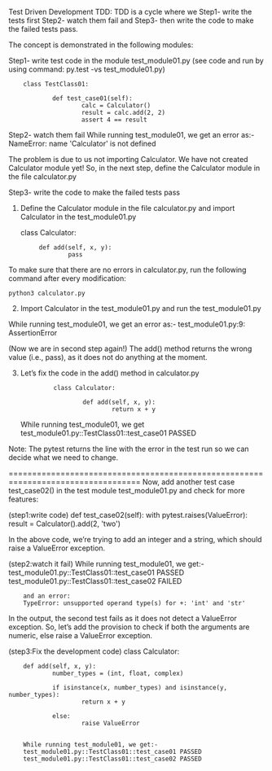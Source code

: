 Test Driven Development TDD:
TDD is a cycle where we
Step1- write the tests first
Step2- watch them fail and
Step3- then write the code to make the failed tests pass.

The concept is demonstrated in the following modules:

Step1- write test code in the module test_module01.py
(see code and run by using command: py.test -vs test_module01.py)

        class TestClass01:

                def test_case01(self):
                        calc = Calculator()
                        result = calc.add(2, 2)
                        assert 4 == result


Step2- watch them fail
While running test_module01, we get an error as:-
    NameError: name 'Calculator' is not defined

The problem is due to us not importing Calculator. We have not created Calculator
module yet!
    So, in the next step, define the Calculator module in the file calculator.py

Step3- write the code to make the failed tests pass

1. Define the Calculator module in the file calculator.py
and import Calculator in the test_module01.py

    class Calculator:

            def add(self, x, y):
                    pass

To make sure that there are no errors in calculator.py,
run the following command after every modification:

    python3 calculator.py

2. Import Calculator in the test_module01.py and run the test_module01.py

While running test_module01, we get an error as:-
    test_module01.py:9: AssertionError

(Now we are in second step again!)
The add() method returns the wrong value (i.e., pass), as it does not do anything
at the moment.

3. Let’s fix the code in the add() method in calculator.py

                class Calculator:

                        def add(self, x, y):
                                return x + y

    While running test_module01, we get
    test_module01.py::TestClass01::test_case01 PASSED


Note:  The pytest returns the line with the error in the test run
so we can decide what we need to change.

==================================================================================
Now, add another test case test_case02() in the test module test_module01.py and check
for more features:

(step1:write code)
        def test_case02(self):
                with pytest.raises(ValueError):
                        result = Calculator().add(2, 'two')

In the above code, we’re trying to add an integer and a string,
which should raise a ValueError exception.

(step2:watch it fail)
        While running test_module01, we get:-
        test_module01.py::TestClass01::test_case01 PASSED
        test_module01.py::TestClass01::test_case02 FAILED

        and an error:
        TypeError: unsupported operand type(s) for +: 'int' and 'str'

In the output, the second test fails as it does not detect a ValueError exception.
So, let’s add the provision to check if both the arguments are numeric,
else raise a ValueError exception.

(step3:Fix the development code)
class Calculator:

        def add(self, x, y):
                number_types = (int, float, complex)

                if isinstance(x, number_types) and isinstance(y, number_types):
                        return x + y

                else:
                        raise ValueError


        While running test_module01, we get:-
        test_module01.py::TestClass01::test_case01 PASSED
        test_module01.py::TestClass01::test_case02 PASSED


